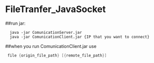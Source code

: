# FileTranfer_JavaSocket
##run jar:
```batch
  java -jar ComunicationServer.jar
  java -jar ComunicationClient.jar {IP that you want to connect}
```
##when you run ComunicationClient.jar use 
```Java
 file {origin_file_path} [{remote_file_path}]
```
